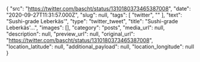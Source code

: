 {
  "src": "https://twitter.com/bascht/status/1310180373465387008",
  "date": "2020-09-27T11:31:57.000Z",
  "slug": null,
  "tags": [
    "twitter",
    ""
  ],
  "text": "Sushi-grade Leberkäs'",
  "type": "twitter_tweet",
  "title": "Sushi-grade Leberkäs'…",
  "images": [],
  "category": "posts",
  "media_url": null,
  "description": null,
  "preview_url": null,
  "original_url": "https://twitter.com/bascht/status/1310180373465387008",
  "location_latitude": null,
  "additional_payload": null,
  "location_longitude": null
}